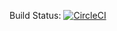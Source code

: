 Build Status: [![CircleCI](https://circleci.com/gh/Pofay/ComputersAndKeys.svg?style=shield)](https://circleci.com/gh/Pofay/ComputersAndKeys)
